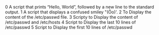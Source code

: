 0  A script that prints “Hello, World”, followed by a new line to the standard output.
1  A script that displays a confused smiley "(Ôo)'.
2  To Display the content of the /etc/passwd file.
3  Scripty to Display the content of /etc/passwd and /etc/hosts
4  Script to Display the last 10 lines of /etc/passwd
5  Script to Display the first 10 lines of /etc/passwd
